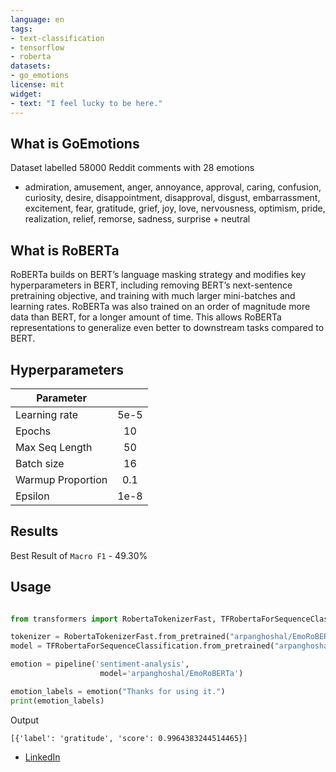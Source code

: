 ```yaml
---
language: en
tags:
- text-classification
- tensorflow
- roberta
datasets:
- go_emotions
license: mit
widget:
- text: "I feel lucky to be here."
---
```


## What is GoEmotions

Dataset labelled 58000 Reddit comments with 28 emotions

- admiration, amusement, anger, annoyance, approval, caring, confusion, curiosity, desire, disappointment, disapproval, disgust, embarrassment, excitement, fear, gratitude, grief, joy, love, nervousness, optimism, pride, realization, relief, remorse, sadness, surprise + neutral


## What is RoBERTa

RoBERTa builds on BERT’s language masking strategy and modifies key hyperparameters in BERT, including removing BERT’s next-sentence pretraining objective, and training with much larger mini-batches and learning rates. RoBERTa was also trained on an order of magnitude more data than BERT, for a longer amount of time. This allows RoBERTa representations to generalize even better to downstream tasks compared to BERT.


## Hyperparameters

| Parameter         |      |
| ----------------- | :---: |
| Learning rate     | 5e-5 |
| Epochs            |   10 |
| Max Seq Length    |   50 |
| Batch size        |   16 |
| Warmup Proportion | 0.1 |
| Epsilon      | 1e-8 |


## Results

Best Result of `Macro F1` - 49.30%

## Usage

```python

from transformers import RobertaTokenizerFast, TFRobertaForSequenceClassification, pipeline

tokenizer = RobertaTokenizerFast.from_pretrained("arpanghoshal/EmoRoBERTa")
model = TFRobertaForSequenceClassification.from_pretrained("arpanghoshal/EmoRoBERTa")

emotion = pipeline('sentiment-analysis', 
                    model='arpanghoshal/EmoRoBERTa')

emotion_labels = emotion("Thanks for using it.")
print(emotion_labels)

```
Output 

```
[{'label': 'gratitude', 'score': 0.9964383244514465}]
```

- [LinkedIn](https://www.linkedin.com/in/arpanghoshal)
